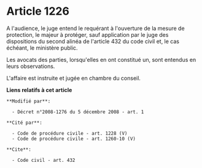 # Article 1226

A l'audience, le juge entend le requérant à l'ouverture de la mesure de protection, le majeur à protéger, sauf application
par le juge des dispositions du second alinéa de l'article 432 du code civil et, le cas échéant, le ministère public. 

Les avocats des parties, lorsqu'elles en ont constitué un, sont entendus en leurs observations.

L'affaire est instruite et jugée en chambre du conseil.

**Liens relatifs à cet article**

	**Modifié par**:

	  - Décret n°2008-1276 du 5 décembre 2008 - art. 1

	**Cité par**:

	  - Code de procédure civile - art. 1228 (V)
	  - Code de procédure civile - art. 1260-10 (V)

	**Cite**:

	  - Code civil - art. 432
